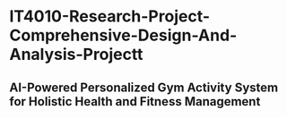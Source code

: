 # IT4010-Research-Project-Comprehensive-Design-And-Analysis-Projectt   

## AI-Powered Personalized Gym Activity System for Holistic Health and Fitness Management




